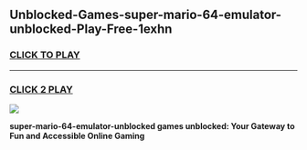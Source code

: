 
## Unblocked-Games-super-mario-64-emulator-unblocked-Play-Free-1exhn
<h3>
<a href="https://premium76.site?title=super-mario-64-emulator-unblocked&ref=18A1">CLICK TO PLAY</a></h3>
<hr>

<h3>
<a href="https://premium76.site?title=super-mario-64-emulator-unblocked&ref=18A1">CLICK 2 PLAY</a>
  
</h3>

<a href="https://premium76.site?title=super-mario-64-emulator-unblocked&ref=18A1"><img src="https://clearcache.store/games.png"></a>


**super-mario-64-emulator-unblocked games unblocked: Your Gateway to Fun and Accessible Online Gaming**
